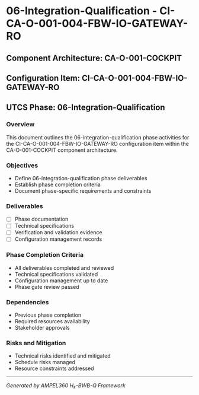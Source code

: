# 06-Integration-Qualification - CI-CA-O-001-004-FBW-IO-GATEWAY-RO

## Component Architecture: CA-O-001-COCKPIT
## Configuration Item: CI-CA-O-001-004-FBW-IO-GATEWAY-RO
## UTCS Phase: 06-Integration-Qualification

### Overview
This document outlines the 06-integration-qualification phase activities for the CI-CA-O-001-004-FBW-IO-GATEWAY-RO configuration item within the CA-O-001-COCKPIT component architecture.

### Objectives
- Define 06-integration-qualification phase deliverables
- Establish phase completion criteria
- Document phase-specific requirements and constraints

### Deliverables
- [ ] Phase documentation
- [ ] Technical specifications
- [ ] Verification and validation evidence
- [ ] Configuration management records

### Phase Completion Criteria
- All deliverables completed and reviewed
- Technical specifications validated
- Configuration management up to date
- Phase gate review passed

### Dependencies
- Previous phase completion
- Required resources availability
- Stakeholder approvals

### Risks and Mitigation
- Technical risks identified and mitigated
- Schedule risks managed
- Resource constraints addressed

---
*Generated by AMPEL360 H₂-BWB-Q Framework*
